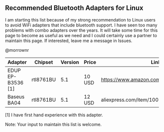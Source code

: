 ## Recommended Bluetooth Adapters for Linux

I am starting this list because of my strong recommendation to Linux
users to avoid WiFi adapters that include bluetooth support. I have seen
too many problems with combo adapters over the years. It will take some
time for this page to become as useful as we need and I could certainly
use a partner to maintain this page. If interested, leave me a message
in Issues.

@morrownr



| Adapter                           | Chipset   | Version | Price     | Link                                      |
|-----------------------------------|-----------|---------|-----------|-------------------------------------------|
| EDUP EP-B3536 [1]                 | rtl8761BU | 5.1     | 10 USD    | https://www.amazon.com/dp/B09KG7QQ5V      |
| Baseus BA04                       | rtl8761BU | 5.1     | 12 USD    | aliexpress.com/item/1005005187191049.html |


[1] I have first hand experience with this adapter.

Note: Your input to maintain this list is welcome.
